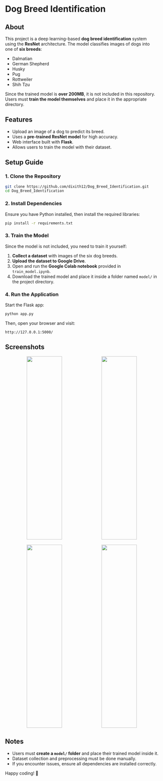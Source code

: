 # Dog Breed Identification

## About
This project is a deep learning-based **dog breed identification** system using the **ResNet** architecture. The model classifies images of dogs into one of **six breeds**:

- Dalmatian
- German Shepherd
- Husky
- Pug
- Rottweiler
- Shih Tzu

Since the trained model is **over 200MB**, it is not included in this repository. Users must **train the model themselves** and place it in the appropriate directory.

## Features
- Upload an image of a dog to predict its breed.
- Uses a **pre-trained ResNet model** for high accuracy.
- Web interface built with **Flask**.
- Allows users to train the model with their dataset.

## Setup Guide
### 1. Clone the Repository
```sh
git clone https://github.com/dixith12/Dog_Breed_Identification.git
cd Dog_Breed_Identification
```

### 2. Install Dependencies
Ensure you have Python installed, then install the required libraries:
```sh
pip install -r requirements.txt
```

### 3. Train the Model
Since the model is not included, you need to train it yourself:
1. **Collect a dataset** with images of the six dog breeds.
2. **Upload the dataset to Google Drive**.
3. Open and run the **Google Colab notebook** provided in `train_model.ipynb`.
4. Download the trained model and place it inside a folder named `model/` in the project directory.

### 4. Run the Application
Start the Flask app:
```sh
python app.py
```
Then, open your browser and visit:
```
http://127.0.0.1:5000/
```

## Screenshots
<p align="center">
  <img src="https://github.com/user-attachments/assets/0b561833-ceb1-4689-8f08-a63d0d773113" width="48%" height="600">
  <img src="https://github.com/user-attachments/assets/8c8ef2e5-db09-4a74-993b-6c94742154da" width="48%" height="600">
</p>
<p align="center">
  <img src="https://github.com/user-attachments/assets/587dab34-bcb3-47df-aae0-eb4a11ca1eda" width="48%" height="600">
  <img src="https://github.com/user-attachments/assets/19c7ad46-71cf-43f9-88de-34405d185c2e" width="48%" height="600">
</p>

## Notes
- Users must **create a `model/` folder** and place their trained model inside it.
- Dataset collection and preprocessing must be done manually.
- If you encounter issues, ensure all dependencies are installed correctly.

Happy coding! 🚀
